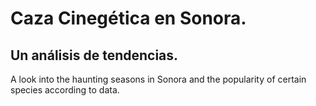 # Caza Cinegética en Sonora.
## Un análisis de tendencias.
 A look into the haunting seasons in Sonora and the popularity of certain species according to data.
